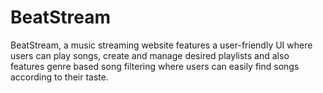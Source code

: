 # BeatStream
BeatStream, a music streaming website features a user-friendly UI where users can play songs, create and manage desired playlists and also features  genre based song filtering where users can easily find songs according to their taste.
